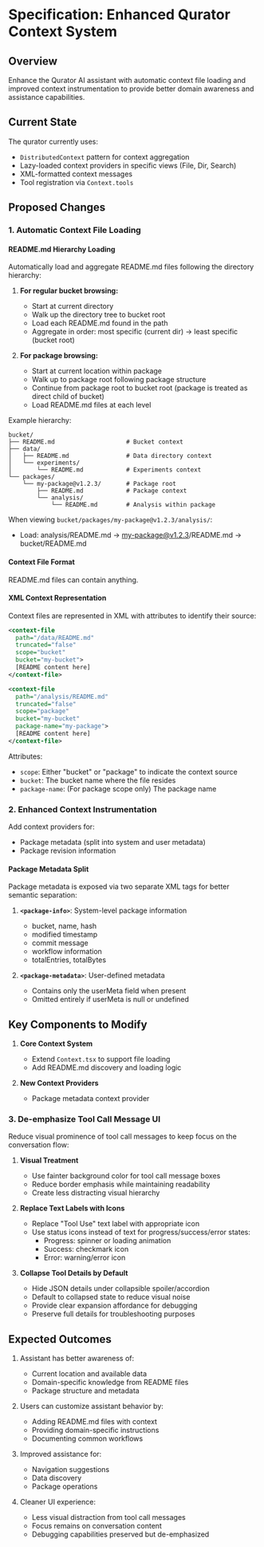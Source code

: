# Specification: Enhanced Qurator Context System

## Overview

Enhance the Qurator AI assistant with automatic context file loading and improved context instrumentation to provide better domain awareness and assistance capabilities.

## Current State

The qurator currently uses:
- `DistributedContext` pattern for context aggregation
- Lazy-loaded context providers in specific views (File, Dir, Search)
- XML-formatted context messages
- Tool registration via `Context.tools`

## Proposed Changes

### 1. Automatic Context File Loading

#### README.md Hierarchy Loading

Automatically load and aggregate README.md files following the directory hierarchy:

1. **For regular bucket browsing:**
   - Start at current directory
   - Walk up the directory tree to bucket root
   - Load each README.md found in the path
   - Aggregate in order: most specific (current dir) → least specific (bucket root)

2. **For package browsing:**
   - Start at current location within package
   - Walk up to package root following package structure
   - Continue from package root to bucket root (package is treated as direct child of bucket)
   - Load README.md files at each level

Example hierarchy:
```
bucket/
├── README.md                    # Bucket context
├── data/
│   ├── README.md                # Data directory context
│   └── experiments/
│       └── README.md            # Experiments context
└── packages/
    └── my-package@v1.2.3/       # Package root
        ├── README.md            # Package context
        └── analysis/
            └── README.md        # Analysis within package
```

When viewing `bucket/packages/my-package@v1.2.3/analysis/`:
- Load: analysis/README.md → my-package@v1.2.3/README.md → bucket/README.md

#### Context File Format

README.md files can contain anything.

#### XML Context Representation

Context files are represented in XML with attributes to identify their source:

```xml
<context-file
  path="/data/README.md"
  truncated="false"
  scope="bucket"
  bucket="my-bucket">
  [README content here]
</context-file>

<context-file
  path="/analysis/README.md"
  truncated="false"
  scope="package"
  bucket="my-bucket"
  package-name="my-package">
  [README content here]
</context-file>
```

Attributes:
- `scope`: Either "bucket" or "package" to indicate the context source
- `bucket`: The bucket name where the file resides
- `package-name`: (For package scope only) The package name

### 2. Enhanced Context Instrumentation

Add context providers for:

- Package metadata (split into system and user metadata)
- Package revision information

#### Package Metadata Split

Package metadata is exposed via two separate XML tags for better semantic separation:

1. **`<package-info>`**: System-level package information
   - bucket, name, hash
   - modified timestamp
   - commit message
   - workflow information
   - totalEntries, totalBytes

2. **`<package-metadata>`**: User-defined metadata
   - Contains only the userMeta field when present
   - Omitted entirely if userMeta is null or undefined

## Key Components to Modify

1. **Core Context System**
   - Extend `Context.tsx` to support file loading
   - Add README.md discovery and loading logic

3. **New Context Providers**
   - Package metadata context provider

### 3. De-emphasize Tool Call Message UI

Reduce visual prominence of tool call messages to keep focus on the conversation flow:

1. **Visual Treatment**
   - Use fainter background color for tool call message boxes
   - Reduce border emphasis while maintaining readability
   - Create less distracting visual hierarchy

2. **Replace Text Labels with Icons**
   - Replace "Tool Use" text label with appropriate icon
   - Use status icons instead of text for progress/success/error states:
     - Progress: spinner or loading animation
     - Success: checkmark icon
     - Error: warning/error icon

3. **Collapse Tool Details by Default**
   - Hide JSON details under collapsible spoiler/accordion
   - Default to collapsed state to reduce visual noise
   - Provide clear expansion affordance for debugging
   - Preserve full details for troubleshooting purposes

## Expected Outcomes

1. Assistant has better awareness of:
   - Current location and available data
   - Domain-specific knowledge from README files
   - Package structure and metadata

2. Users can customize assistant behavior by:
   - Adding README.md files with context
   - Providing domain-specific instructions
   - Documenting common workflows

3. Improved assistance for:
   - Navigation suggestions
   - Data discovery
   - Package operations

4. Cleaner UI experience:
   - Less visual distraction from tool call messages
   - Focus remains on conversation content
   - Debugging capabilities preserved but de-emphasized
